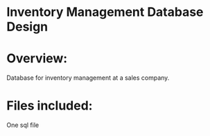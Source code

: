 # Inventory Management Database Design

# Overview:
Database for inventory management at a sales company.

# Files included:
One sql file
